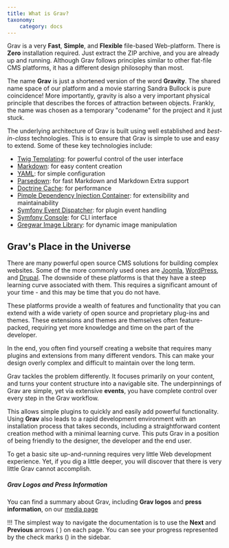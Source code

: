 ```yaml
---
title: What is Grav?
taxonomy:
    category: docs
---
```


Grav is a very **Fast**, **Simple**, and **Flexible** file-based Web-platform.  There is **Zero** installation required.  Just extract the ZIP archive, and you are already up and running.  Although Grav follows principles similar to other flat-file CMS platforms, it has a different design philosophy than most.

The name **Grav** is just a shortened version of the word **Gravity**. The shared name space of our platform and a movie starring Sandra Bullock is pure coincidence! More importantly, gravity is also a very important physical principle that describes the forces of attraction between objects. Frankly, the name was chosen as a temporary "codename" for the project and it just stuck.

The underlying architecture of Grav is built using well established and _best-in-class_ technologies. This is to ensure that Grav is simple to use and easy to extend. Some of these key technologies include:

* [Twig Templating](http://twig.sensiolabs.org/): for powerful control of the user interface
* [Markdown](http://en.wikipedia.org/wiki/Markdown): for easy content creation
* [YAML](http://yaml.org): for simple configuration
* [Parsedown](http://parsedown.org/): for fast Markdown and Markdown Extra support
* [Doctrine Cache](http://docs.doctrine-project.org/en/latest/reference/caching.html): for performance
* [Pimple Dependency Injection Container](http://pimple.sensiolabs.org/): for extensibility and maintainability
* [Symfony Event Dispatcher](http://symfony.com/doc/current/components/event_dispatcher/introduction.html): for plugin event handling
* [Symfony Console](http://symfony.com/doc/current/components/console/introduction.html): for CLI interface
* [Gregwar Image Library](https://github.com/Gregwar/Image): for dynamic image manipulation

## Grav's Place in the Universe

There are many powerful open source CMS solutions for building complex websites.  Some of the more commonly used ones are [Joomla](http://joomla.org), [WordPress](http://wordpress.org), and [Drupal](http://drupal.org). The downside of these platforms is that they have a steep learning curve associated with them. This requires a significant amount of your time - and this may be time that you do not have.

These platforms provide a wealth of features and functionality that you can extend with a wide variety of open source and proprietary plug-ins and themes.  These extensions and themes are themselves often feature-packed, requiring yet more knowledge and time on the part of the developer.

In the end, you often find yourself creating a website that requires many plugins and extensions from many different vendors. This can make your design overly complex and difficult to maintain over the long term.

Grav tackles the problem differently.  It focuses primarily on your content, and turns your content structure into a navigable site.  The underpinnings of Grav are simple, yet via extensive **events**, you have complete control over every step in the Grav workflow.

This allows simple plugins to quickly and easily add powerful functionality. Using **Grav** also leads to a rapid development environment with an installation process that takes seconds, including a straightforward content creation method with a minimal learning curve. This puts Grav in a position of being friendly to the designer, the developer and the end user.

To get a basic site up-and-running requires very little Web development experience. Yet, if you dig a little deeper, you will discover that there is very little Grav cannot accomplish.

##### Grav Logos and Press Information

You can find a summary about Grav, including **Grav logos** and **press information**, on our [media page](http://getgrav.org/media)

!!! The simplest way to navigate the documentation is to use the **Next** and **Previous** arrows (<i class="fa fa-chevron-left"></i> <i class="fa fa-chevron-right"></i>) on each page. You can see your progress represented by the check marks (<i class="fa fa-check"></i>) in the sidebar.
